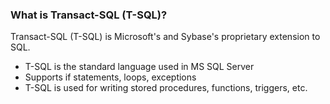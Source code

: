 ### What is Transact-SQL (T-SQL)?

Transact-SQL (T-SQL) is Microsoft's and Sybase's proprietary extension to SQL.

 + T-SQL is the standard language used in MS SQL Server
 + Supports if statements, loops, exceptions
 + T-SQL is used for writing stored procedures, functions, triggers, etc.